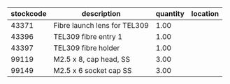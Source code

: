 |stockcode|description|quantity|location|
|---------|-----------|--------|--------|
|43371|Fibre launch lens for TEL309|1.00||
|43396|TEL309 fibre entry 1|1.00||
|43397|TEL309 fibre holder|1.00||
|99119|M2.5 x 8, cap head, SS|3.00||
|99149|M2.5 x 6 socket cap SS|3.00||
